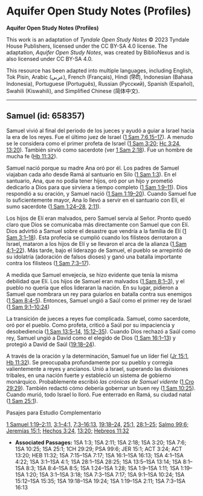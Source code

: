 # Aquifer Open Study Notes (Profiles)

**Aquifer Open Study Notes (Profiles)**

This work is an adaptation of *Tyndale Open Study Notes* © 2023 Tyndale House Publishers, licensed under the CC BY\-SA 4\.0 license. The adaptation, *Aquifer Open Study Notes*, was created by BiblioNexus and is also licensed under CC BY\-SA 4\.0\.

This resource has been adapted into multiple languages, including English, Tok Pisin, Arabic (عربي), French (Français), Hindi (हिंदी), Indonesian (Bahasa Indonesia), Portuguese (Português), Russian (Русский), Spanish (Español), Swahili (Kiswahili), and Simplified Chinese (简体中文).



--------------------------------

## Samuel (id: 658357)

Samuel vivió al final del periodo de los jueces y ayudó a guiar a Israel hacia la era de los reyes. Fue el último juez de Israel ([1 Sam 7:6](https://ref.ly/1Sam7:6),[15–17](https://ref.ly/1Sam7:15-1Sam7:17)). A menudo se le considera como el primer profeta de Israel ([1 Sam 3:20;](https://ref.ly/1Sam3:20) [Hc 3:24,](https://ref.ly/Acts3:24) [13:20](https://ref.ly/Acts13:20)). También sirvió como sacerdote (ver [1 Sam 2:18](https://ref.ly/1Sam2:18)). Fue un hombre de mucha fe ([Hb 11:32](https://ref.ly/Heb11:32)).

Samuel nació porque su madre Ana oró por él. Los padres de Samuel viajaban cada año desde Ramá al santuario en Silo ([1 Sam 1:3](https://ref.ly/1Sam1:3)). En el santuario, Ana, que no podía tener hijos, oró por un hijo y prometió dedicarlo a Dios para que sirviera a tiempo completo ([1 Sam 1:9–11](https://ref.ly/1Sam1:9-1Sam1:11)). Dios respondió a su oración, y Samuel nació ([1 Sam 1:19–20](https://ref.ly/1Sam1:19-1Sam1:20)). Cuando Samuel fue lo suficientemente mayor, Ana lo llevó a servir en el santuario con Elí, el sumo sacerdote ([1 Sam 1:24–28,](https://ref.ly/1Sam1:24-1Sam1:28) [2:11](https://ref.ly/1Sam2:11)).

Los hijos de Elí eran malvados, pero Samuel servía al Señor. Pronto quedó claro que Dios se comunicaba más directamente con Samuel que con Elí. Dios advirtió a Samuel sobre el desastre que vendría a la familia de Elí ([1 Sam 3:1–18](https://ref.ly/1Sam3:1-1Sam3:18)). Esta profecía se cumplió cuando los filisteos derrotaron a Israel, mataron a los hijos de Elí y se llevaron el arca de la alianza ([1 Sam 4:1–22](https://ref.ly/1Sam4:1-1Sam4:22)). Más tarde, bajo el liderazgo de Samuel, el pueblo se arrepintió de su idolatría (adoración de falsos dioses) y ganó una batalla importante contra los filisteos ([1 Sam 7:3–17](https://ref.ly/1Sam7:3-1Sam7:17)).

A medida que Samuel envejecía, se hizo evidente que tenía la misma debilidad que Elí. Los hijos de Samuel eran malvados ([1 Sam 8:1–3](https://ref.ly/1Sam8:1-1Sam8:3)), y el pueblo no quería que ellos lideraran la nación. En su lugar, pidieron a Samuel que nombrara un rey para guiarlos en batalla contra sus enemigos ([1 Sam 8:4–5](https://ref.ly/1Sam8:4-1Sam8:5)). Entonces, Samuel ungió a Saúl como el primer rey de Israel ([1 Sam 9:1–10:24](https://ref.ly/1Sam9:1-1Sam10:24))

La transición de jueces a reyes fue complicada. Samuel, como sacerdote, oró por el pueblo. Como profeta, criticó a Saúl por su impaciencia y desobediencia ([1 Sam 13:5–14,](https://ref.ly/1Sam13:5-1Sam13:14) [15:12–35](https://ref.ly/1Sam15:12-1Sam15:35)). Cuando Dios rechazó a Saúl como rey, Samuel ungió a David como el elegido de Dios ([1 Sam 16:1–13](https://ref.ly/1Sam16:1-1Sam16:13)) y protegió a David de Saúl ([19:18–24](https://ref.ly/1Sam19:18-1Sam19:24)).

A través de la oración y la determinación, Samuel fue un líder fiel ([Jr 15:1,](https://ref.ly/Jer15:1) [Hb 11:32](https://ref.ly/Heb11:32)). Se preocupaba profundamente por su pueblo y corregía valientemente a reyes y ancianos. Unió a Israel, superando las divisiones tribales, en una nación fuerte y estableció un sistema de gobierno monárquico. Probablemente escribió *las crónicas de Samuel vidente* ([1 Cro 29:29](https://ref.ly/1Chr29:29)). También redactó cómo debería gobernar un buen rey ([1 Sam 10:25](https://ref.ly/1Sam10:25)). Cuando murió, todo Israel lo lloró. Fue enterrado en Ramá, su ciudad natal ([1 Sam 25:1](https://ref.ly/1Sam25:1)).

Pasajes para Estudio Complementario

[1 Samuel 1:19–2:11,](https://ref.ly/1Sam1:19-1Sam2:11) [3:1–4:1,](https://ref.ly/1Sam3:1-1Sam4:1) [7:3–16:13,](https://ref.ly/1Sam7:3-1Sam16:13) [19:18–24,](https://ref.ly/1Sam19:18-1Sam19:24) [25:1,](https://ref.ly/1Sam25:1) [28:1–25;](https://ref.ly/1Sam28:1-1Sam28:25) [Salmo 99:6;](https://ref.ly/Ps99:6) [Jeremías 15:1;](https://ref.ly/Jer15:1) [Hechos 3:24,](https://ref.ly/Acts3:24) [13:20;](https://ref.ly/Acts13:20) [Hebreos 11:32](https://ref.ly/Heb11:32)

* **Associated Passages:** 1SA 1:3; 1SA 2:11; 1SA 2:18; 1SA 3:20; 1SA 7:6; 1SA 10:25; 1SA 25:1; 1CH 29:29; PSA 99:6; JER 15:1; ACT 3:24; ACT 13:20; HEB 11:32; 1SA 7:15–1SA 7:17; 1SA 16:1–1SA 16:13; 1SA 4:1–1SA 4:22; 1SA 3:1–1SA 4:1; 1SA 28:1–1SA 28:25; 1SA 13:5–1SA 13:14; 1SA 8:1–1SA 8:3; 1SA 8:4–1SA 8:5; 1SA 1:24–1SA 1:28; 1SA 1:9–1SA 1:11; 1SA 1:19–1SA 1:20; 1SA 3:1–1SA 3:18; 1SA 7:3–1SA 7:17; 1SA 9:1–1SA 10:24; 1SA 15:12–1SA 15:35; 1SA 19:18–1SA 19:24; 1SA 1:19–1SA 2:11; 1SA 7:3–1SA 16:13

